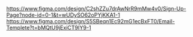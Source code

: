 https://www.figma.com/design/C2shZZu7drAwNrR9mMw4v0/Sign-Up-Page?node-id=0-1&t=wUDySO62oPYjKKA1-1
https://www.figma.com/design/S5SBeqn1Ec92mG1ecBxFT0/Email-Templete?t=bMQtU9jExiCT9IY9-1
